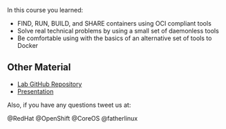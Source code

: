 In this course you learned:

- FIND, RUN, BUILD, and SHARE containers using OCI compliant tools
- Solve real technical problems by using a small set of daemonless tools
- Be comfortable using with the basics of an alternative set of tools to Docker

## Other Material
- [Lab GitHub Repository](https://github.com/openshift-labs/learn-katacoda)
- [Presentation](https://goo.gl/h4VK7j)

Also, if you have any questions tweet us at:

@RedHat @OpenShift @CoreOS @fatherlinux
